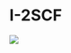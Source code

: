 # I-2SCF
<img src="https://capsule-render.vercel.app/api?type=waving&color=auto&height=200&section=header&text=Inter- and Intra-Layer Split Computing&fontSize=90" />
